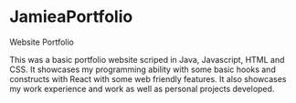 # JamieaPortfolio
Website Portfolio 

This was a basic portfolio website scriped in Java, Javascript, HTML and CSS. It showcases my programming ability with some basic hooks and constructs with React with some web friendly features. It also showcases my work experience and work as well as personal projects developed.
